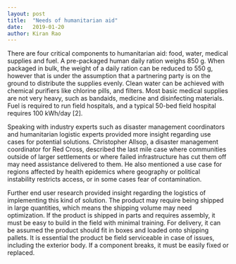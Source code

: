 ```yaml
---
layout: post
title:  "Needs of humanitarian aid"
date:   2019-01-20
author: Kiran Rao
---
```



There are four critical components to humanitarian aid: food, water, medical supplies and fuel. A pre-packaged human daily ration weighs 850 g. When packaged in bulk, the weight of a daily ration can be reduced to 550 g, however that is under the assumption that a partnering party is on the ground to distribute the supplies evenly. Clean water can be achieved with chemical purifiers like chlorine pills, and filters. Most basic medical supplies are not very heavy, such as bandaids, medicine and disinfecting materials. Fuel is required to run field hospitals, and a typical 50-bed field hospital requires 100 kWh/day [2].

Speaking with industry experts such as disaster management coordinators and humanitarian logistic experts provided more insight regarding use cases for potential solutions. Christopher Allsop, a disaster management coordinator for Red Cross, described the last mile case where communities outside of larger settlements or where failed infrastructure has cut them off may need assistance delivered to them. He also mentioned a use case for regions affected by health epidemics where geography or political instability restricts access, or in some cases fear of contamination.

Further end user research provided insight regarding the logistics of implementing this kind of solution. The product may require being shipped in large quantities, which means the shipping volume may need optimization. If the product is shipped in parts and requires assembly, it must be easy to build in the field with minimal training. For delivery, it can be assumed the product should fit in boxes and loaded onto shipping pallets. It is essential the product be field serviceable in case of issues, including the exterior body. If a component breaks, it must be easily fixed or replaced.
